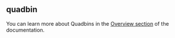 ## quadbin

<div class="badges"><div class="core"></div></div>

You can learn more about Quadbins in the [Overview section](/analytics-toolbox-postgres/overview/spatial-indexes/#quadbin) of the documentation.
